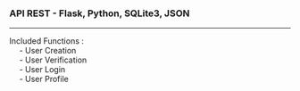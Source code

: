 ### API REST - Flask, Python, SQLite3, JSON
---
Included Functions : <br/>
   &emsp; - User Creation <br/>
   &emsp; - User Verification <br/>
   &emsp; - User Login <br/>
   &emsp; - User Profile
